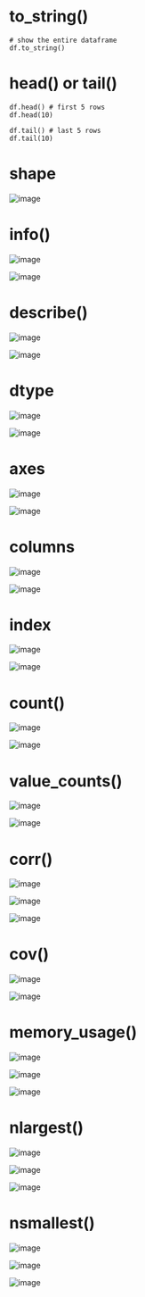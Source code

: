 # to_string()
    
    # show the entire dataframe
    df.to_string()

# head() or tail()

    df.head() # first 5 rows
    df.head(10)
    
    df.tail() # last 5 rows
    df.tail(10)

# shape

![image](https://user-images.githubusercontent.com/60442877/232264414-4be710dc-a9aa-4559-962b-c623995f8133.png)

# info()

![image](https://user-images.githubusercontent.com/60442877/232264445-024c752c-faf9-4ff5-a947-a69794a0bcca.png)

![image](https://user-images.githubusercontent.com/60442877/232264502-d11f1b31-eb11-4d23-9081-cbe89068251e.png)

# describe()

![image](https://user-images.githubusercontent.com/60442877/232264812-772cbbe6-5458-4287-a4b8-fd962578550b.png)

![image](https://user-images.githubusercontent.com/60442877/232264817-d9dbdf29-1059-4095-a0ad-196a2c747f52.png)

# dtype

![image](https://user-images.githubusercontent.com/60442877/232264879-7f50f099-f6b1-4fc7-8feb-dc0a29ce5fc4.png)

![image](https://user-images.githubusercontent.com/60442877/232264937-b3955a16-ca9d-417c-b62e-01197fb6fb76.png)

# axes

![image](https://user-images.githubusercontent.com/60442877/232328122-d616f8a4-58ca-4488-98d0-54e6c3bd2944.png)

![image](https://user-images.githubusercontent.com/60442877/232328133-58bc8e2b-2245-4e50-8fdf-9c740ea783c6.png)

# columns

![image](https://user-images.githubusercontent.com/60442877/232264985-cea7419d-9b65-434e-ad4f-64fcacd3e135.png)

![image](https://user-images.githubusercontent.com/60442877/232264990-421384e6-9c8a-40ae-920d-19bace58196a.png)

# index

![image](https://user-images.githubusercontent.com/60442877/232265060-dd8c70d1-a676-4844-8fb3-86be411694d8.png)

![image](https://user-images.githubusercontent.com/60442877/232265066-9aac5509-207f-4523-8430-62af0bb5e2a1.png)

# count()

![image](https://user-images.githubusercontent.com/60442877/232335687-4f3b9d40-d0e5-4283-9f7a-366a7e40c75a.png)

![image](https://user-images.githubusercontent.com/60442877/232335731-2ffa4aa1-c4e2-42e1-9d5f-e53d190e58a8.png)


# value_counts()

![image](https://user-images.githubusercontent.com/60442877/232265204-25b8284d-58e1-414a-b8bb-9a4adb4b538a.png)

![image](https://user-images.githubusercontent.com/60442877/232265225-d8046ab2-dccd-4219-aa07-2db0fa801324.png)

# corr()

![image](https://user-images.githubusercontent.com/60442877/232265496-3fb99e37-b00f-401f-b895-6efe229aca17.png)

![image](https://user-images.githubusercontent.com/60442877/232265517-a78548d9-bac0-4f57-921f-260fd440d1d1.png)

![image](https://user-images.githubusercontent.com/60442877/232265521-4e0ab29c-baad-42e0-89b2-ee95ffc8e509.png)

# cov()

![image](https://user-images.githubusercontent.com/60442877/232335851-22a0d9ac-323f-4eac-9bb8-5a72dabc9b1a.png)

![image](https://user-images.githubusercontent.com/60442877/232335855-1db7bf08-2bef-4ce9-ad4c-c1b0d793bedb.png)

# memory_usage()

![image](https://user-images.githubusercontent.com/60442877/232650787-c9cfdbef-2fe0-4fcc-8404-998969e014d2.png)

![image](https://user-images.githubusercontent.com/60442877/232650821-eedd90d0-52b0-4111-b041-ec9d5498728f.png)

![image](https://user-images.githubusercontent.com/60442877/232650835-2229455e-9e9e-44c4-b091-dbf469256ec2.png)


# nlargest()

![image](https://user-images.githubusercontent.com/60442877/232656120-720ea938-5b98-49ec-a223-5fcf728e8d8b.png)

![image](https://user-images.githubusercontent.com/60442877/232656298-87d45ff8-da15-41b1-8aa3-24f5b252ead6.png)

![image](https://user-images.githubusercontent.com/60442877/232656353-c45d7bd5-9361-4e45-beba-d18b270f68e5.png)

# nsmallest()

![image](https://user-images.githubusercontent.com/60442877/232659042-49b33c4d-2d46-42a7-a48b-d57deab89d19.png)

![image](https://user-images.githubusercontent.com/60442877/232659091-d8150878-c90b-4522-805f-43923b290ea5.png)

![image](https://user-images.githubusercontent.com/60442877/232659108-0a26512f-1753-4060-8567-dbe7cbfadee6.png)







